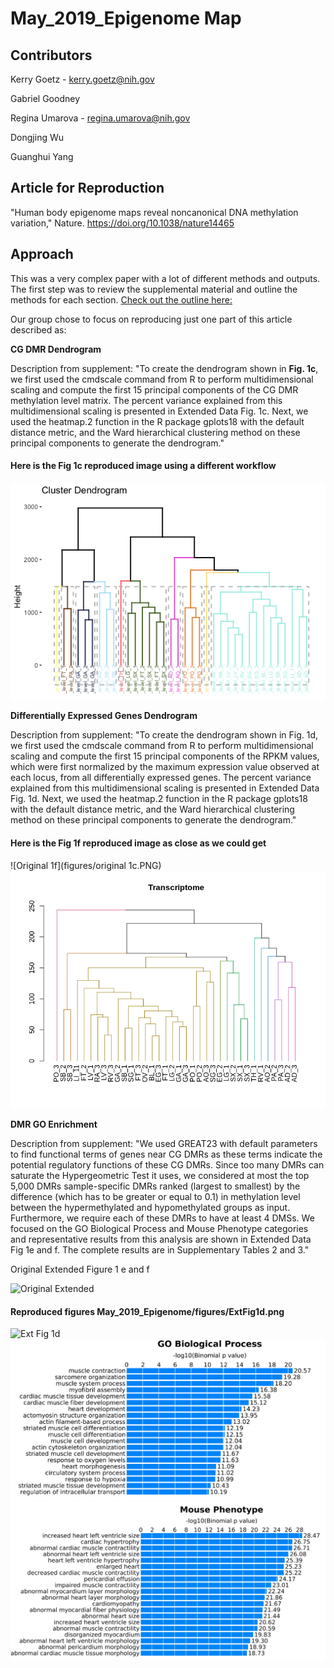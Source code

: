 # May_2019_Epigenome Map

## Contributors

Kerry Goetz - kerry.goetz@nih.gov

Gabriel Goodney

Regina Umarova - regina.umarova@nih.gov

Dongjing Wu

Guanghui Yang

## Article for Reproduction
"Human body epigenome maps reveal noncanonical DNA methylation variation," Nature. https://doi.org/10.1038/nature14465

## Approach

This was a very complex paper with a lot of different methods and outputs. The first step was to review the supplemental material and outline the methods for each section. [Check out the outline here:](/outline.pdf)

Our group chose to focus on reproducing just one part of this article described as:

**CG DMR Dendrogram**

Description from supplement: "To create the dendrogram shown in **Fig. 1c**, we first used the cmdscale command from R to perform multidimensional scaling and compute the first 15 principal components of the CG DMR methylation level matrix. The percent variance explained from this multidimensional scaling is  presented in Extended Data Fig. 1c. Next, we used the heatmap.2 function in the R package gplots18 with the default distance metric, and  the Ward hierarchical clustering method on these principal components to generate the dendrogram." 

#### Here is the Fig 1c reproduced image using a different workflow

![Dendro done different](figures/figure1c.png)

**Differentially Expressed Genes Dendrogram**

Description from supplement: "To create the dendrogram shown in Fig. 1d, we first used the cmdscale command from R to 
perform multidimensional scaling and compute the first 15 principal components of the RPKM 
values, which were first normalized by the maximum expression value observed at each locus, 
from all differentially expressed genes. The percent variance explained from this 
multidimensional scaling is presented in Extended Data Fig. 1d. Next, we used the heatmap.2 
function in the R package gplots18 with the default distance metric, and the Ward hierarchical 
clustering method on these principal components to generate the dendrogram." 

#### Here is the Fig 1f reproduced image as close as we could get
![Original 1f](figures/original 1c.PNG)
![Dendro 1f](figures/Figure1d.png)

**DMR GO Enrichment** 

Description from supplement: "We used GREAT23 with default parameters to find functional terms of genes near CG DMRs as 
these terms indicate the potential regulatory functions of these CG DMRs. Since too many 
DMRs can saturate the Hypergeometric Test it uses, we considered at most the top 5,000 
DMRs sample-specific DMRs ranked (largest to smallest) by the difference (which has to be 
greater or equal to 0.1) in methylation level between the hypermethylated and hypomethylated 
groups as input. Furthermore, we require each of these DMRs to have at least 4 DMSs. We 
focused on the GO Biological Process and Mouse Phenotype categories and representative 
results from this analysis are shown in Extended Data Fig 1e and f. The complete results are in 
Supplementary Tables 2 and 3." 

Original Extended Figure 1 e and f 

![Original Extended](figures/Extended_figures.png)

#### Reproduced figures May_2019_Epigenome/figures/ExtFig1d.png 
 
 ![Ext Fig 1d](May_2019_Epigenome/figures/ExtFig1d.png) 
![Ext Fig 1e](figures/ExtFig1e.png)
![Ext Fig 1f](figures/ExtFig1f.png)
